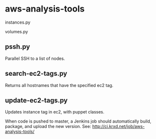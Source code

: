 aws-analysis-tools
==================
instances.py

volumes.py

pssh.py
-------
Parallel SSH to a list of nodes.

search-ec2-tags.py
------------------
Returns all hostnames that have the specified ec2 tag.

update-ec2-tags.py
------------------
Updates instance tag in ec2, with puppet classes.


When code is pushed to master, a Jenkins job should automatically build, package, and upload the new version. See: http://ci.krxd.net/job/aws-analysis-tools/
